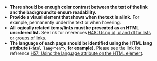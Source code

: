 - **There should be enough color contrast between the text of the link and the background to ensure readability.**
- **Provide a visual element that shows when the text is a link.** For example, permanently underline text or when hovering.
- **All logically related items/links must be presented as an HTML unordered list.** See link for references [H48: Using ol, ul and dl for lists or groups of links](https://www.w3.org/WAI/WCAG21/Techniques/html/H48).
- **The language of each page should be identified using the HTML lang attribute (`<html lang="en">`, for example).** Please see the link for reference [H57: Using the language attribute on the HTML element](https://www.w3.org/WAI/WCAG21/Techniques/html/H57).